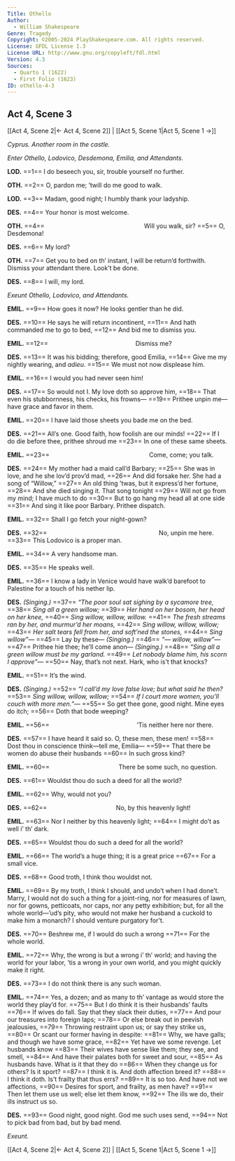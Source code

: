 ```yaml
---
Title: Othello
Author: 
  - William Shakespeare
Genre: Tragedy
Copyright: ©2005-2024 PlayShakespeare.com. All rights reserved.
License: GFDL License 1.3
License URL: http://www.gnu.org/copyleft/fdl.html
Version: 4.3
Sources:
  - Quarto 1 (1622)
  - First Folio (1623)
ID: othello-4-3
---
```


## Act 4, Scene 3
[[Act 4, Scene 2|← Act 4, Scene 2]] | [[Act 5, Scene 1|Act 5, Scene 1 →]]

*Cyprus. Another room in the castle.*

*Enter Othello, Lodovico, Desdemona, Emilia, and Attendants.*

**LOD.**
==1== I do beseech you, sir, trouble yourself no further.

**OTH.**
==2== O, pardon me; ’twill do me good to walk.

**LOD.**
==3== Madam, good night; I humbly thank your ladyship.

**DES.**
==4== Your honor is most welcome.

**OTH.**
==4==                 Will you walk, sir?
==5== O, Desdemona!

**DES.**
==6== My lord?

**OTH.**
==7== Get you to bed on th’ instant, I will be return’d forthwith. Dismiss your attendant there. Look’t be done.

**DES.**
==8== I will, my lord.

*Exeunt Othello, Lodovico, and Attendants.*

**EMIL.**
==9== How goes it now? He looks gentler than he did.

**DES.**
==10== He says he will return incontinent,
==11== And hath commanded me to go to bed,
==12== And bid me to dismiss you.

**EMIL.**
==12==               Dismiss me?

**DES.**
==13== It was his bidding; therefore, good Emilia,
==14== Give me my nightly wearing, and *adieu*.
==15== We must not now displease him.

**EMIL.**
==16== I would you had never seen him!

**DES.**
==17== So would not I. My love doth so approve him,
==18== That even his stubbornness, his checks, his frowns⁠—
==19== Prithee unpin me—have grace and favor in them.

**EMIL.**
==20== I have laid those sheets you bade me on the bed.

**DES.**
==21== All’s one. Good faith, how foolish are our minds!
==22== If I do die before thee, prithee shroud me
==23== In one of these same sheets.

**EMIL.**
==23==                 Come, come; you talk.

**DES.**
==24== My mother had a maid call’d Barbary;
==25== She was in love, and he she lov’d prov’d mad,
==26== And did forsake her. She had a song of “Willow,”
==27== An old thing ’twas, but it express’d her fortune,
==28== And she died singing it. That song tonight
==29== Will not go from my mind; I have much to do
==30== But to go hang my head all at one side
==31== And sing it like poor Barbary. Prithee dispatch.

**EMIL.**
==32== Shall I go fetch your night-gown?

**DES.**
==32==                   No, unpin me here.
==33== This Lodovico is a proper man.

**EMIL.**
==34== A very handsome man.

**DES.**
==35== He speaks well.

**EMIL.**
==36== I know a lady in Venice would have walk’d barefoot to Palestine for a touch of his nether lip.

**DES.**
*(Singing.)*
==37== *“The poor soul sat sighing by a sycamore tree,*
==38== *Sing all a green willow;*
==39== *Her hand on her bosom, her head on her knee,*
==40== *Sing willow, willow, willow.*
==41== *The fresh streams ran by her, and murmur’d her moans,*
==42== *Sing willow, willow, willow;*
==43== *Her salt tears fell from her, and soft’ned the stones,*
==44== *Sing willow”⁠—*
==45== Lay by these⁠—
*(Singing.)*
==46== *“— willow, willow”⁠—*
==47== Prithee hie thee; he’ll come anon⁠—
*(Singing.)*
==48== *“Sing all a green willow must be my garland.*
==49== *Let nobody blame him, his scorn I approve”⁠—*
==50== Nay, that’s not next. Hark, who is’t that knocks?

**EMIL.**
==51== It’s the wind.

**DES.**
*(Singing.)*
==52== *“I call’d my love false love; but what said he then?*
==53== *Sing willow, willow, willow;*
==54== *If I court more women, you’ll couch with more men.”⁠—*
==55== So get thee gone, good night. Mine eyes do itch;
==56== Doth that bode weeping?

**EMIL.**
==56==               ’Tis neither here nor there.

**DES.**
==57== I have heard it said so. O, these men, these men!
==58== Dost thou in conscience think—tell me, Emilia⁠—
==59== That there be women do abuse their husbands
==60== In such gross kind?

**EMIL.**
==60==            There be some such, no question.

**DES.**
==61== Wouldst thou do such a deed for all the world?

**EMIL.**
==62== Why, would not you?

**DES.**
==62==            No, by this heavenly light!

**EMIL.**
==63== Nor I neither by this heavenly light;
==64== I might do’t as well i’ th’ dark.

**DES.**
==65== Wouldst thou do such a deed for all the world?

**EMIL.**
==66== The world’s a huge thing; it is a great price
==67== For a small vice.

**DES.**
==68== Good troth, I think thou wouldst not.

**EMIL.**
==69== By my troth, I think I should, and undo’t when I had done’t. Marry, I would not do such a thing for a joint-ring, nor for measures of lawn, nor for gowns, petticoats, nor caps, nor any petty exhibition; but, for all the whole world—’ud’s pity, who would not make her husband a cuckold to make him a monarch? I should venture purgatory for’t.

**DES.**
==70== Beshrew me, if I would do such a wrong
==71== For the whole world.

**EMIL.**
==72== Why, the wrong is but a wrong i’ th’ world; and having the world for your labor, ’tis a wrong in your own world, and you might quickly make it right.

**DES.**
==73== I do not think there is any such woman.

**EMIL.**
==74== Yes, a dozen; and as many to th’ vantage as would store the world they play’d for.
==75== But I do think it is their husbands’ faults
==76== If wives do fall. Say that they slack their duties,
==77== And pour our treasures into foreign laps;
==78== Or else break out in peevish jealousies,
==79== Throwing restraint upon us; or say they strike us,
==80== Or scant our former having in despite:
==81== Why, we have galls; and though we have some grace,
==82== Yet have we some revenge. Let husbands know
==83== Their wives have sense like them; they see, and smell,
==84== And have their palates both for sweet and sour,
==85== As husbands have. What is it that they do
==86== When they change us for others? Is it sport?
==87== I think it is. And doth affection breed it?
==88== I think it doth. Is’t frailty that thus errs?
==89== It is so too. And have not we affections,
==90== Desires for sport, and frailty, as men have?
==91== Then let them use us well; else let them know,
==92== The ills we do, their ills instruct us so.

**DES.**
==93== Good night, good night. God me such uses send,
==94== Not to pick bad from bad, but by bad mend.

*Exeunt.*

[[Act 4, Scene 2|← Act 4, Scene 2]] | [[Act 5, Scene 1|Act 5, Scene 1 →]]
